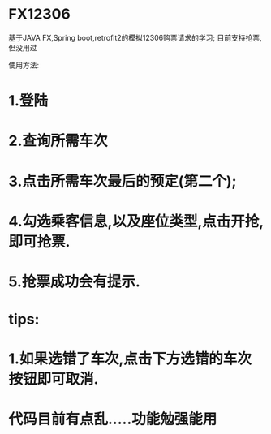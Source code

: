 # FX12306
基于JAVA FX,Spring boot,retrofit2的模拟12306购票请求的学习;
目前支持抢票,但没用过

使用方法:
# 1.登陆
# 2.查询所需车次
# 3.点击所需车次最后的预定(第二个);
# 4.勾选乘客信息,以及座位类型,点击开抢,即可抢票.
# 5.抢票成功会有提示.


# tips:
# 1.如果选错了车次,点击下方选错的车次按钮即可取消.


# 代码目前有点乱.....功能勉强能用
